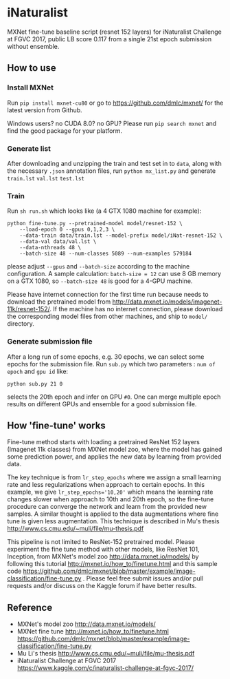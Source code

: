 # iNaturalist
MXNet fine-tune baseline script (resnet 152 layers) for iNaturalist Challenge at FGVC 2017, public LB score 0.117 from a single 21st epoch submission without ensemble.

## How to use

### Install MXNet 

Run `pip install mxnet-cu80` or go to <https://github.com/dmlc/mxnet/> for the latest version from Github.

Windows users? no CUDA 8.0? no GPU? Please run `pip search mxnet` and find the good package for your platform.

### Generate list

After downloading and unzipping the train and test set in to `data`, along with the necessary `.json` annotation files, run `python mx_list.py` and generate `train.lst` `val.lst` `test.lst`

### Train

Run `sh run.sh` which looks like (a 4 GTX 1080 machine for example):

```
python fine-tune.py --pretrained-model model/resnet-152 \
    --load-epoch 0 --gpus 0,1,2,3 \
    --data-train data/train.lst --model-prefix model/iNat-resnet-152 \
    --data-val data/val.lst \
	--data-nthreads 48 \
    --batch-size 48 --num-classes 5089 --num-examples 579184
```

please adjust `--gpus` and `--batch-size` according to the machine configuration. A sample calculation: `batch-size = 12` can use 8 GB memory on a GTX 1080, so `--batch-size 48` is good for a 4-GPU machine.

Please have internet connection for the first time run because needs to download the pretrained model from <http://data.mxnet.io/models/imagenet-11k/resnet-152/>. If the machine has no internet connection, please download the corresponding model files from other machines, and ship to `model/` directory.

### Generate submission file

After a long run of some epochs, e.g. 30 epochs, we can select some epochs for the submission file. Run `sub.py` which two parameters : `num of epoch` and `gpu id` like:

```
python sub.py 21 0
```

selects the 20th epoch and infer on GPU `#0`. One can merge multiple epoch results on different GPUs and ensemble for a good submission file.

## How 'fine-tune' works

Fine-tune method starts with loading a pretrained ResNet 152 layers (Imagenet 11k classes) from MXNet model zoo, where the model has gained some prediction power, and applies the new data by learning from provided data. 

The key technique is from `lr_step_epochs` where we assign a small learning rate and less regularizations when approach to certain epochs. In this example, we give `lr_step_epochs='10,20'` which means the learning rate changes slower when approach to 10th and 20th epoch, so the fine-tune procedure can converge the network and learn from the provided new samples. A similar thought is applied to the data augmentations where fine tune is given less augmentation. This technique is described in Mu's thesis <http://www.cs.cmu.edu/~muli/file/mu-thesis.pdf> 

This pipeline is not limited to ResNet-152 pretrained model. Please experiment the fine tune method with other models, like ResNet 101, Inception, from MXNet's model zoo <http://data.mxnet.io/models/> by following this tutorial <http://mxnet.io/how_to/finetune.html> and this sample code <https://github.com/dmlc/mxnet/blob/master/example/image-classification/fine-tune.py> . Please feel free submit issues and/or pull requests and/or discuss on the Kaggle forum if have better results.

## Reference

* MXNet's model zoo <http://data.mxnet.io/models/>
* MXNet fine tune <http://mxnet.io/how_to/finetune.html> <https://github.com/dmlc/mxnet/blob/master/example/image-classification/fine-tune.py>
* Mu Li's thesis <http://www.cs.cmu.edu/~muli/file/mu-thesis.pdf> 
* iNaturalist Challenge at FGVC 2017 <https://www.kaggle.com/c/inaturalist-challenge-at-fgvc-2017/>